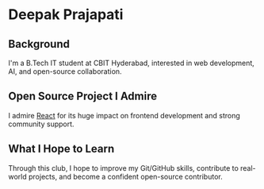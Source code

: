 # Deepak Prajapati

## Background
I'm a B.Tech IT student at CBIT Hyderabad, interested in web development, AI, and open-source collaboration.

## Open Source Project I Admire
I admire [React](https://github.com/facebook/react) for its huge impact on frontend development and strong community support.

## What I Hope to Learn
Through this club, I hope to improve my Git/GitHub skills, contribute to real-world projects, and become a confident open-source contributor.
